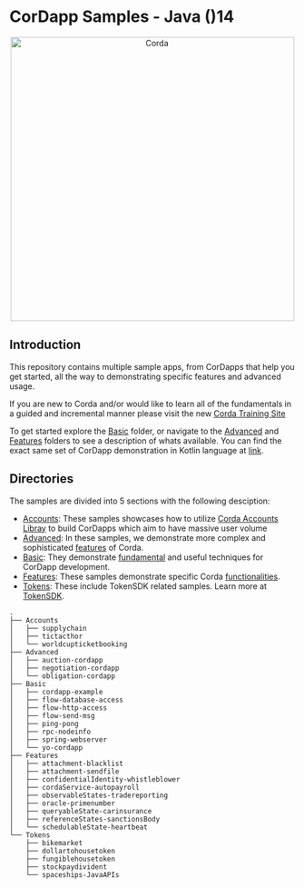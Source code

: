 # CorDapp Samples - Java ()14
<p align="center">
  <img src="https://www.corda.net/wp-content/uploads/2016/11/fg005_corda_b.png" alt="Corda" width="500">
</p>

## Introduction
This repository contains multiple sample apps, from CorDapps that help you get started, all the way to demonstrating specific features and advanced usage.

If you are new to Corda and/or would like to learn all of the fundamentals in a guided and incremental manner please visit the new 
[Corda Training Site](https://training.corda.net)

To get started explore the [Basic](./Basic) folder, or navigate to the [Advanced](./Advanced) and [Features](./Features) folders to see a description of whats available. You can find the exact same set of CorDapp demonstration in Kotlin language at [link](https://github.com/corda/samples-kotlin).

## Directories
The samples are divided into 5 sections with the following desciption:

* [Accounts](./Accounts): These samples showcases how to utilize [Corda Accounts Libray](https://training.corda.net/libraries/accounts-lib/) to build CorDapps which aim to have massive user volume
* [Advanced](./Advanced): In these samples, we demonstrate more complex and sophisticated [features](https://training.corda.net/corda-details/introduction/) of Corda. 
* [Basic](./Basic): They demonstrate [fundamental](https://training.corda.net/key-concepts/concepts/) and useful techniques for CorDapp development. 
* [Features](./Features): These samples demonstrate specific Corda [functionalities](https://training.corda.net/corda-details/introduction/). 
* [Tokens](./Tokens): These include TokenSDK related samples. Learn more at [TokenSDK](https://training.corda.net/libraries/tokens-sdk/). 



```
.
├── Accounts
│   ├── supplychain
│   ├── tictacthor
│   └── worldcupticketbooking
├── Advanced
│   ├── auction-cordapp
│   ├── negotiation-cordapp
│   └── obligation-cordapp
├── Basic
│   ├── cordapp-example
│   ├── flow-database-access
│   ├── flow-http-access
│   ├── flow-send-msg
│   ├── ping-pong
│   ├── rpc-nodeinfo
│   ├── spring-webserver
│   └── yo-cordapp
├── Features
│   ├── attachment-blacklist
│   ├── attachment-sendfile
│   ├── confidentialIdentity-whistleblower
│   ├── cordaService-autopayroll
│   ├── observableStates-tradereporting
│   ├── oracle-primenumber
│   ├── queryableState-carinsurance
│   ├── referenceStates-sanctionsBody
│   └── schedulableState-heartbeat
└── Tokens
    ├── bikemarket
    ├── dollartohousetoken
    ├── fungiblehousetoken
    ├── stockpaydivident
    └── spaceships-JavaAPIs
```

